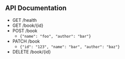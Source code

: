 ## API Documentation

- GET /health
- GET /book/{id}
- POST /book
  - ```{"name": "foo", "author": "bar"}```
- PATCH /book
  - ```{"id": "123", "name": "bar", "author": "baz"}```
- DELETE /book/{id}
